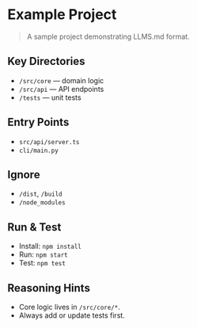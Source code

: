 # Example Project

> A sample project demonstrating LLMS.md format.

## Key Directories
- `/src/core` — domain logic
- `/src/api` — API endpoints
- `/tests` — unit tests

## Entry Points
- `src/api/server.ts`
- `cli/main.py`

## Ignore
- `/dist`, `/build`
- `/node_modules`

## Run & Test
- Install: `npm install`
- Run: `npm start`
- Test: `npm test`

## Reasoning Hints
- Core logic lives in `/src/core/*`.
- Always add or update tests first.